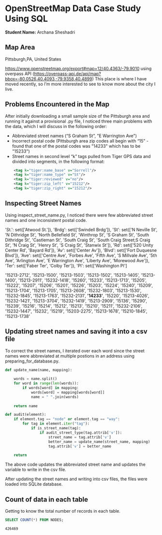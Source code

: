 # OpenStreetMap Data Case Study Using SQL

**Student Name:** Archana Sheshadri
## Map Area
Pittsburgh,PA, United States

https://www.openstreetmap.org/export#map=12/40.4363/-79.9010 using overpass API (https://overpass-api.de/api/map?bbox=-80.0526,40.4093,-79.9358,40.4899)
This place is where I have moved recently, so I’m more interested to see to know more about the city I live.

## Problems Encountered in the Map

After initially downloading a small sample size of the Pittsburgh area and running it against a provisional .py file, I noticed three main problems with the data, which I will discuss in the following order:

* Abbreviated street names (“S Graham St”, "E Warrington Ave")
* Incorrect postal code (Pittsburgh area zip codes all begin with “15” - found that one of the postal codes was "14233" which has to be "15233")
* Street names in second level “k” tags pulled from Tiger GPS data and divided into segments, in the following format:
```xml
    <tag k="tiger:name_base" v="Sorrell"/>
    <tag k="tiger:name_type" v="St"/>
    <tag k="tiger:reviewed" v="no"/>
    <tag k="tiger:zip_left" v="15212"/>
    <tag k="tiger:zip_right" v="15212"/>
```

## Inspecting Street Names
Using inspect_street_name.py, I noticed there were few abbreviated street names and one inconsistent postal code. 

'St.': set(['Atwood St.']), 'Brdg': set(['Swindell Brdg']), 'St': set(['N Neville St', 'N Dithridge St', 'North Bellefield St', 'Winthrop St', 'S Graham St', 'South Dithridge St', 'Castleman St', 'South Craig St', 'South Craig Street;S Craig St', 'N Craig St', 'Henry St', 'S Craig St', 'Stanwix St']), 'Rd': set(['520 Unity Center Rd', 'Bayard Rd']), 'Av': set(['Center Av']), 'Blvd': set(['Fort Duquesne Blvd']), 'Ave': set(['Centre Ave', 'Forbes Ave', 'Fifth Ave', 'S Millvale Ave', '5th Ave', 'Arlington Ave', 'E Warrington Ave', 'Liberty Ave', 'Morewood Ave']), 'Ter': set(['Faber Ter', 'Colby Ter']), 'Pl': set(['Washington Pl']

'15213-2712', '15213-1500', '15213-1503', '15213-1502', '15213-1405', '15213-1400', '15213-2911', '15232-1418', '15260', '15233', '15213-1713', '15205', '15222', '15207', '15206', '15201', '15226', '15203', '15224', '15240', '15209', '15213-1704', '15213-1705', '15213-2608', '15232-1803', '15213-1530', '15232-1845', '15213-1763', '15232-2131', **'14233'**, '15220', '15213-4026', '15232-1421', '15213-3704', '15232-1419', '15213-2909', '15136', '15290', '15239', '15216', '15214', '15212', '15213', '15210', '15211', '15232-2106', '15232-1447', '15232', '15219', '15203-2275', '15213-1678', '15210-1845', '15213-1738'

## Updating street names and saving it into a csv file

To correct the street names, I iterated over each word since the street names were abbreviated at multiple postions in an address using preparing_for_database.py.

```python
def update_name(name, mapping):
    
    words = name.split()
    for word in range(len(words)):
        if words[word] in mapping:
            words[word] = mapping[words[word]]
            name = " ".join(words)
            
    return name  

def audit(element):
    if element.tag == "node" or element.tag == "way":
        for tag in element.iter("tag"):
            if is_street_name(tag):
                if audit_street_type(tag.attrib['v']):
                    street_name = tag.attrib['v']
                    better_name = update_name(street_name, mapping)
                    tag.attrib['v'] = better_name   
                         
    return 
```

The above code updates the abbreviated street name and updates the variable to write in the csv file.


After updating the street names and writing into csv files, the files were loaded into SQLite database.

## Count of data in each table

Getting to know the total number of records in each table.

```SQL
SELECT COUNT(*) FROM NODES;
```

```
426469
```


